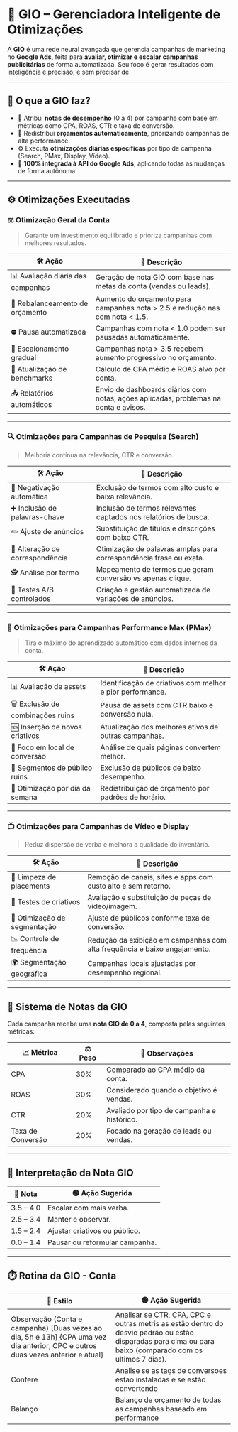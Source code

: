 # 🤖 GIO – Gerenciadora Inteligente de Otimizações

A **GIO** é uma rede neural avançada que gerencia campanhas de marketing no **Google Ads**, feita para **avaliar, otimizar e escalar campanhas publicitárias** de forma automatizada. Seu foco é gerar resultados com inteligência e precisão, e sem precisar de 

---

## 🧠 O que a GIO faz?

- 🧮 Atribui **notas de desempenho** (0 a 4) por campanha com base em métricas como CPA, ROAS, CTR e taxa de conversão.
- 🔁 Redistribui **orçamentos automaticamente**, priorizando campanhas de alta performance.
- ⚙️ Executa **otimizações diárias específicas** por tipo de campanha (Search, PMax, Display, Vídeo).
- 🔗 **100% integrada à API do Google Ads**, aplicando todas as mudanças de forma autônoma.

---

## ⚙️ Otimizações Executadas

### ⚖️ Otimização Geral da Conta

> Garante um investimento equilibrado e prioriza campanhas com melhores resultados.

| 🛠️ Ação | 💬 Descrição |
|--------|--------------|
| 📊 Avaliação diária das campanhas | Geração de nota GIO com base nas metas da conta (vendas ou leads). |
| 💸 Rebalanceamento de orçamento | Aumento do orçamento para campanhas nota > 2.5 e redução nas com nota < 1.5. |
| ⛔ Pausa automatizada | Campanhas com nota < 1.0 podem ser pausadas automaticamente. |
| 🚀 Escalonamento gradual | Campanhas nota > 3.5 recebem aumento progressivo no orçamento. |
| 🧮 Atualização de benchmarks | Cálculo de CPA médio e ROAS alvo por conta. |
| 📤 Relatórios automáticos | Envio de dashboards diários com notas, ações aplicadas, problemas na conta e avisos. |

---

### 🔍 Otimizações para Campanhas de Pesquisa (Search)

> Melhoria contínua na relevância, CTR e conversão.

| 🛠️ Ação | 💬 Descrição |
|--------|--------------|
| 🚫 Negativação automática | Exclusão de termos com alto custo e baixa relevância. |
| ➕ Inclusão de palavras-chave | Inclusão de termos relevantes captados nos relatórios de busca. |
| ✏️ Ajuste de anúncios | Substituição de títulos e descrições com baixo CTR. |
| 🧭 Alteração de correspondência | Otimização de palavras amplas para correspondência frase ou exata. |
| 🕵️ Análise por termo | Mapeamento de termos que geram conversão vs apenas clique. |
| 🧪 Testes A/B controlados | Criação e gestão automatizada de variações de anúncios. |

---

### 🎯 Otimizações para Campanhas Performance Max (PMax)

> Tira o máximo do aprendizado automático com dados internos da conta.

| 🛠️ Ação | 💬 Descrição |
|--------|--------------|
| 📊 Avaliação de assets | Identificação de criativos com melhor e pior performance. |
| 🗑️ Exclusão de combinações ruins | Pausa de assets com CTR baixo e conversão nula. |
| 🆕 Inserção de novos criativos | Atualização dos melhores ativos de outras campanhas. |
| 📍 Foco em local de conversão | Análise de quais páginas convertem melhor. |
| 🚫 Segmentos de público ruins | Exclusão de públicos de baixo desempenho. |
| 📆 Otimização por dia da semana | Redistribuição de orçamento por padrões de horário. |

---

### 📺 Otimizações para Campanhas de Vídeo e Display

> Reduz dispersão de verba e melhora a qualidade do inventário.

| 🛠️ Ação | 💬 Descrição |
|--------|--------------|
| 🧹 Limpeza de placements | Remoção de canais, sites e apps com custo alto e sem retorno. |
| 🧪 Testes de criativos | Avaliação e substituição de peças de vídeo/imagem. |
| 🧲 Otimização de segmentação | Ajuste de públicos conforme taxa de conversão. |
| 📉 Controle de frequência | Redução da exibição em campanhas com alta frequência e baixo engajamento. |
| 🌍 Segmentação geográfica | Campanhas locais ajustadas por desempenho regional. |

---

## 🧠 Sistema de Notas da GIO

Cada campanha recebe uma **nota GIO de 0 a 4**, composta pelas seguintes métricas:

| 📈 Métrica | ⚖️ Peso | 📝 Observações |
|-----------|---------|----------------|
| CPA | 30% | Comparado ao CPA médio da conta. |
| ROAS | 30% | Considerado quando o objetivo é vendas. |
| CTR | 20% | Avaliado por tipo de campanha e histórico. |
| Taxa de Conversão | 20% | Focado na geração de leads ou vendas. |

---

## 📌 Interpretação da Nota GIO

| 🧠 Nota | 🟢 Ação Sugerida |
|--------|------------------|
| 3.5 – 4.0 | Escalar com mais verba. |
| 2.5 – 3.4 | Manter e observar. |
| 1.5 – 2.4 | Ajustar criativos ou público. |
| 0.0 – 1.4 | Pausar ou reformular campanha. |

---

## ⏱️ Rotina da GIO - Conta

| 👺 Estilo | 🟢 Ação Sugerida |
|--------|------------------|
| Observação (Conta e campanha) [Duas vezes ao dia, 5h e 13h] {CPA uma vez dia anterior, CPC e outros duas vezes anterior e atual} | Analisar se CTR, CPA, CPC e outras metris as estão dentro do desvio padrão ou estão disparadas para cima ou para baixo (comparado com os ultimos 7 dias).|
| Confere | Analise se as tags de conversoes estao instaladas e se estão convertendo |
| Balanço | Balanço de orçamento de todas as campanhas baseado em performance |